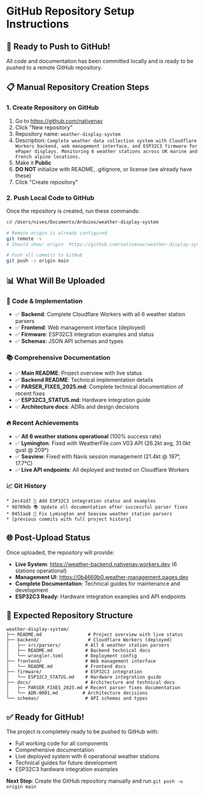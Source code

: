 # GitHub Repository Setup Instructions

## 🚀 Ready to Push to GitHub!

All code and documentation has been committed locally and is ready to be pushed to a remote GitHub repository.

## 📋 Manual Repository Creation Steps

### 1. Create Repository on GitHub
1. Go to https://github.com/nativenav
2. Click "New repository"
3. Repository name: `weather-display-system`
4. Description: `Complete weather data collection system with Cloudflare Workers backend, web management interface, and ESP32C3 firmware for ePaper displays. Monitoring 6 weather stations across UK marine and French alpine locations.`
5. Make it **Public**
6. **DO NOT** initialize with README, .gitignore, or license (we already have these)
7. Click "Create repository"

### 2. Push Local Code to GitHub
Once the repository is created, run these commands:

```bash
cd /Users/nives/Documents/Arduino/weather-display-system

# Remote origin is already configured
git remote -v
# Should show: origin  https://github.com/nativenav/weather-display-system.git

# Push all commits to GitHub
git push -u origin main
```

## 📊 What Will Be Uploaded

### 🎯 **Code & Implementation**
- ✅ **Backend**: Complete Cloudflare Workers with all 6 weather station parsers
- ✅ **Frontend**: Web management interface (deployed)
- ✅ **Firmware**: ESP32C3 integration examples and status
- ✅ **Schemas**: JSON API schemas and types

### 📚 **Comprehensive Documentation**
- ✅ **Main README**: Project overview with live status
- ✅ **Backend README**: Technical implementation details  
- ✅ **PARSER_FIXES_2025.md**: Complete technical documentation of recent fixes
- ✅ **ESP32C3_STATUS.md**: Hardware integration guide
- ✅ **Architecture docs**: ADRs and design decisions

### 🔥 **Recent Achievements**
- ✅ **All 6 weather stations operational** (100% success rate)
- ✅ **Lymington**: Fixed with WeatherFile.com V03 API (26.2kt avg, 31.0kt gust @ 209°)
- ✅ **Seaview**: Fixed with Navis session management (21.4kt @ 197°, 17.7°C)
- ✅ **Live API endpoints**: All deployed and tested on Cloudflare Workers

### 📈 **Git History**
```
* 2ec41d7 📱 Add ESP32C3 integration status and examples
* 98709db 📚 Update all documentation after successful parser fixes  
* 0451aa8 🎉 Fix Lymington and Seaview weather station parsers
* [previous commits with full project history]
```

## 🌐 **Post-Upload Status**

Once uploaded, the repository will provide:
- **Live System**: https://weather-backend.nativenav.workers.dev (6 stations operational)
- **Management UI**: https://0b4669b0.weather-management.pages.dev  
- **Complete Documentation**: Technical guides for maintenance and development
- **ESP32C3 Ready**: Hardware integration examples and API endpoints

## 🎯 **Expected Repository Structure**
```
weather-display-system/
├── README.md                 # Project overview with live status
├── backend/                  # Cloudflare Workers (deployed)
│   ├── src/parsers/         # All 6 weather station parsers  
│   ├── README.md            # Backend technical docs
│   └── wrangler.toml        # Deployment config
├── frontend/                # Web management interface
│   └── README.md            # Frontend docs
├── firmware/                # ESP32C3 integration
│   └── ESP32C3_STATUS.md    # Hardware integration guide
├── docs/                    # Architecture and technical docs
│   ├── PARSER_FIXES_2025.md # Recent parser fixes documentation
│   └── ADR-0001.md         # Architecture decisions
└── schemas/                 # API schemas and types
```

## ✅ **Ready for GitHub!**

The project is completely ready to be pushed to GitHub with:
- Full working code for all components
- Comprehensive documentation  
- Live deployed system with 6 operational weather stations
- Technical guides for future development
- ESP32C3 hardware integration examples

**Next Step**: Create the GitHub repository manually and run `git push -u origin main`
